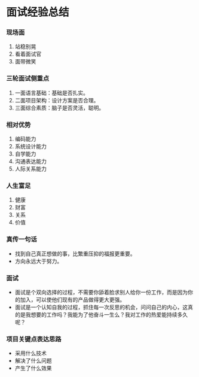 # 面试经验总结
### 现场面
1. 站稳别晃
2. 看着面试官
3. 面带微笑
### 三轮面试侧重点
1. 一面语言基础：基础是否扎实。
2. 二面项目架构：设计方案是否合理。
3. 三面综合素质：脑子是否灵活，聪明。
### 相对优势
1. 编码能力
2. 系统设计能力
3. 自学能力
4. 沟通表达能力
5. 人际关系能力
### 人生富足
1. 健康
2. 财富
3. 关系
4. 价值
### 真传一句话
- 找到自己真正想做的事，比繁重压抑的福报更重要。
- 方向永远大于努力。
### 面试
- 面试是个双向选择的过程，不需要你舔着脸求别人给你一份工作，而是因为你的加入，可以使他们现有的产品做得更大更强。
- 面试是一个认知自我的过程，抓住每一次反思的机会，问问自己的内心，这真的是我想要的工作吗？我能为了他奋斗一生么？我对工作的热爱能持续多久呢？
### 项目关键点表达思路
- 采用什么技术
- 解决了什么问题
- 产生了什么效果